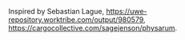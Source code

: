 Inspired by  Sebastian Lague, https://uwe-repository.worktribe.com/output/980579, https://cargocollective.com/sagejenson/physarum.